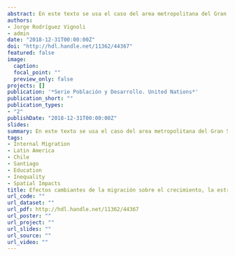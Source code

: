 ```yaml
---
abstract: En este texto se usa el caso del area metropolitana del Gran Santiago (AMGS), capital de Chile, para evaluar empíricamente el efecto de la de la migración interna, incluyendo la intrametropolitana, sobre algunas transformaciones metropolitanas. Los resultados, obtenidos mediante procedimientos novedosos, sugieren que la migración ha contribuido a diversificar socioeducativamente a la periferia y ha sido decisiva para la emergencia de núcleos de alta educación en zonas históricamente desaventajadas de la periferia, para los cuales se ha acuñado la voz “periferia elitizada”. Pese a lo anterior, la migración interna no ha tenido un efecto reductor de la segregación residencial, porque ha tendido a recortar la proporción de población de alta educación en el pericentro y, en cambio, ha contribuido a aumentar esta proporción en la zona oriente, que ya era la de mayor educación. Estos resultados se mantienen cuando se trabaja con una definición del area metropolitana del Gran Santiago Extendida (AMGS-E), la que incorpora comunas de reciente suburbanización, en parte empujada por inmigrantes de nivel socioeconómico alto, provenientes en su mayoría del AMGS.
authors:
- Jorge Rodríguez Vignoli
- admin
date: "2018-12-31T00:00:00Z"
doi: "http://hdl.handle.net/11362/44367"
featured: false
image:
  caption: 
  focal_point: ""
  preview_only: false
projects: []
publication: '*Serie Población y Desarrollo. United Nations*'
publication_short: ""
publication_types:
- "2"
publishDate: "2018-12-31T00:00:00Z"
slides: 
summary: En este texto se usa el caso del area metropolitana del Gran Santiago (AMGS), capital de Chile, para evaluar empíricamente el efecto de la de la migración interna, incluyendo la intrametropolitana, sobre algunas transformaciones metropolitanas.
tags:
- Internal Migration
- Latin America
- Chile
- Santiago
- Education
- Inequality
- Spatial Impacts
title: Efectos cambiantes de la migración sobre el crecimiento, la estructura demográfica y la segregación residencial en ciudades grandes. El caso de Santiago, Chile, 1977-2017
url_code: ""
url_dataset: ""
url_pdf: http://hdl.handle.net/11362/44367
url_poster: ""
url_project: ""
url_slides: ""
url_source: ""
url_video: ""
---
```

